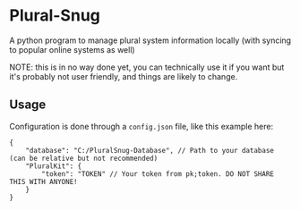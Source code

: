 # Plural-Snug

A python program to manage plural system information locally (with syncing to popular online systems as well)

<!-- You could say that it's a system for storing systems in a system made by a system of systems using systems -->

NOTE: this is in no way done yet, you can technically use it if you want but it's probably not user friendly, and things are likely to change.

## Usage

Configuration is done through a `config.json` file, like this example here:

```json5
{
    "database": "C:/PluralSnug-Database", // Path to your database (can be relative but not recommended)
    "PluralKit": {
        "token": "TOKEN" // Your token from pk;token. DO NOT SHARE THIS WITH ANYONE!
    }
}
```

